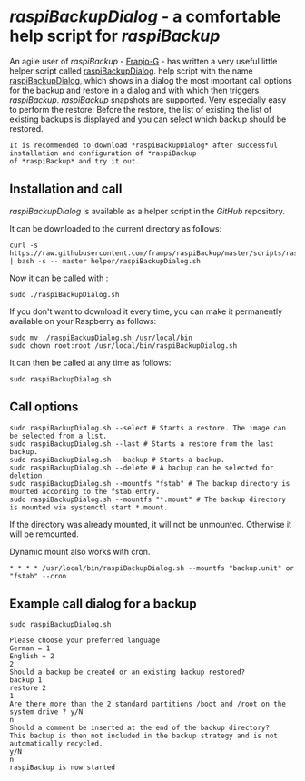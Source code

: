 # *raspiBackupDialog* - a comfortable help script for *raspiBackup*

An agile user of *raspiBackup* - [Franjo-G](https://github.com/franjo-G) - has written a very useful little helper script called [raspiBackupDialog](https://github.com/franjo-G).
help script with the name [raspiBackupDialog](https://github.com/framps/raspiBackup/blob/master/helper/raspiBackupDialog.sh), which shows in a dialog
the most important call options for the backup and restore in a dialog and with
which then triggers *raspiBackup*. *raspiBackup* snapshots are supported. Very
especially easy to perform the restore: Before the restore, the list of existing
the list of existing backups is displayed and you can select which backup
should be restored.

``` admonish info title="Note"
It is recommended to download *raspiBackupDialog* after successful installation and configuration of *raspiBackup
of *raspiBackup* and try it out.
```

## Installation and call

*raspiBackupDialog* is available as a helper script in the *GitHub* repository.

It can be downloaded to the current directory as follows:

```
curl -s https://raw.githubusercontent.com/framps/raspiBackup/master/scripts/raspiBackupDownloadFromGit.sh | bash -s -- master helper/raspiBackupDialog.sh
```

Now it can be called with :

```
sudo ./raspiBackupDialog.sh
```

If you don't want to download it every time, you can make it permanently available on your Raspberry as follows:

```
sudo mv ./raspiBackupDialog.sh /usr/local/bin
sudo chown root:root /usr/local/bin/raspiBackupDialog.sh
```

It can then be called at any time as follows:

```
sudo raspiBackupDialog.sh
```


## Call options

```
sudo raspiBackupDialog.sh --select # Starts a restore. The image can be selected from a list.
sudo raspiBackupDialog.sh --last # Starts a restore from the last backup.
sudo raspiBackupDialog.sh --backup # Starts a backup.
sudo raspiBackupDialog.sh --delete # A backup can be selected for deletion.
sudo raspiBackupDialog.sh --mountfs "fstab" # The backup directory is mounted according to the fstab entry.
sudo raspiBackupDialog.sh --mountfs "*.mount" # The backup directory is mounted via systemctl start *.mount.
```

If the directory was already mounted, it will not be unmounted. Otherwise it will be remounted.

Dynamic mount also works with cron.

```
* * * * /usr/local/bin/raspiBackupDialog.sh --mountfs "backup.unit" or "fstab" --cron
```

## Example call dialog for a backup

```
sudo raspiBackupDialog.sh

Please choose your preferred language
German = 1
English = 2
2
Should a backup be created or an existing backup restored?
backup 1
restore 2
1
Are there more than the 2 standard partitions /boot and /root on the system drive ? y/N
n
Should a comment be inserted at the end of the backup directory?
This backup is then not included in the backup strategy and is not automatically recycled.
y/N
n
raspiBackup is now started
```

[.status]: translated
[.source]: https://www.linux-tips-and-tricks.de/de/raspibackupcategoried/637-raspibackupdialog-ein-komfortables-hilfsscript-fuer-raspibackup
[.source]: https://www.linux-tips-and-tricks.de/en/raspibackupcategorye/642-raspibackupdialog-a-convenient-helper-script-for-raspibackup


